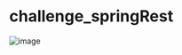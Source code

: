 # challenge_springRest
![image](https://user-images.githubusercontent.com/95581517/202502173-e99e9f19-c1f1-427d-becd-334d109052ec.png)
